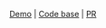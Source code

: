 [Demo](https://chernetskyi8704.github.io/Memory-pair-game/) |
[Code base](https://github.com/chernetskyi8704/Memory-pair-game) |
[PR](https://github.com/kottans/frontend-2022-homeworks/pull/650)
